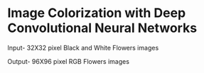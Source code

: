 # Image Colorization with Deep Convolutional Neural Networks


Input- 32X32 pixel Black and White Flowers images

Output- 96X96 pixel RGB Flowers images


